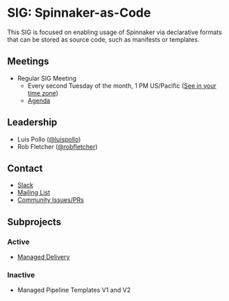 # SIG: Spinnaker-as-Code

This SIG is focused on enabling usage of Spinnaker via declarative formats that can be stored as source code, such as manifests or templates.

## Meetings

* Regular SIG Meeting
  * Every second Tuesday of the month, 1 PM US/Pacific ([See in your time zone](https://www.thetimezoneconverter.com/?t=1pm&tz=San%20Francisco))
  * [Agenda](https://docs.google.com/document/d/1qgtwod1WC9pGNLyq7j1pXDLCAhO3Norf3Afx1FP4Jag/edit#heading=h.h9ro0baz3lei)

## Leadership

* Luis Pollo ([@luispollo](https://github.com/luispollo))
* Rob Fletcher ([@robfletcher](https://github.com/robfletcher))

## Contact

* [Slack](http://spinnakerteam.slack.com/messages/sig-spinnaker-as-code)
* [Mailing List](https://groups.google.com/a/spinnaker.io/forum/#!forum/sig-spinnaker-as-code)
* [Community Issues/PRs](https://github.com/spinnaker/spinnaker/labels/sig%2Fspinnaker-as-code)

## Subprojects

### Active
- [Managed Delivery](https://github.com/spinnaker/keel)

### Inactive
- Managed Pipeline Templates V1 and V2
